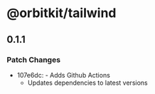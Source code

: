 # @orbitkit/tailwind

## 0.1.1

### Patch Changes

- 107e6dc: - Adds Github Actions
  - Updates dependencies to latest versions

